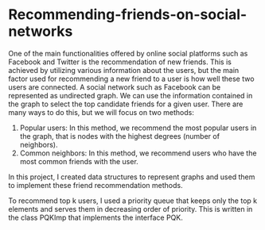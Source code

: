 # Recommending-friends-on-social-networks

One of the main functionalities offered by online social platforms such as Facebook and Twitter is the recommendation of new friends. This is achieved by utilizing various information about the users, but the main factor used for recommending a new friend to a user is how well these two users are connected. A social network such as Facebook can be represented as undirected graph. We can use the information contained in the graph to select the top candidate friends for a given user. There are many ways to do this, but we will focus on two methods:
1. Popular users: In this method, we recommend the most popular users in the graph, that is nodes with the highest degrees (number of neighbors).
2. Common neighbors: In this method, we recommend users who have the most common friends with the user.


In this project, I created data structures to represent graphs and used them to implement these friend recommendation methods.


To recommend top k users, I used a priority queue that keeps only the top k elements and serves them in decreasing order of priority. This is written in the class PQKImp that implements the interface PQK.
